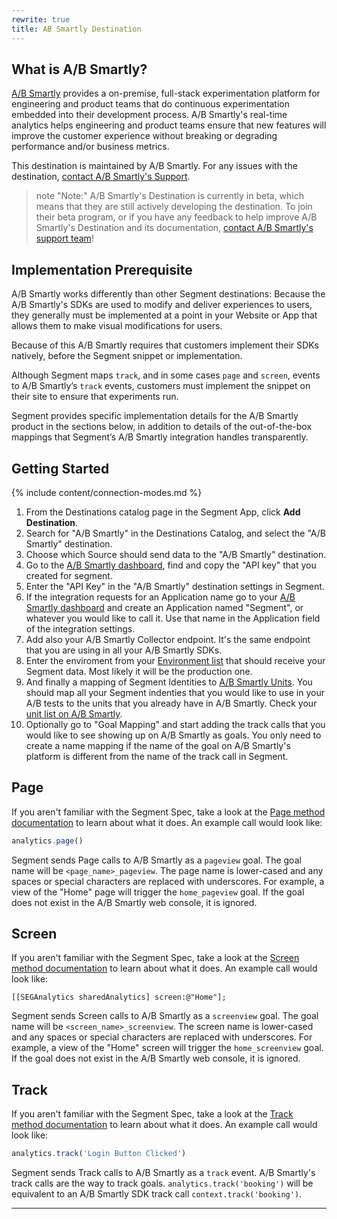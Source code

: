 ```yaml
---
rewrite: true
title: AB Smartly Destination
---
```


## What is A/B Smartly?

[A/B Smartly](https://absmartly.com/?utm_source=segmentio&utm_medium=docs&utm_campaign=partners) provides a on-premise, full-stack experimentation platform for engineering and product teams that do continuous experimentation embedded into their development process. A/B Smartly's real-time analytics helps engineering and product teams ensure that new features will improve the customer experience without breaking or degrading performance and/or business metrics.

This destination is maintained by A/B Smartly. For any issues with the destination, [contact A/B Smartly's Support](mailto:support@absmartly.com).

> note "Note:"
> A/B Smartly's Destination is currently in beta, which means that they are still actively developing the destination. To join their beta program, or if you have any feedback to help improve A/B Smartly's Destination and its documentation, [contact A/B Smartly's support team](mailto:support@absmartly.com)!


## Implementation Prerequisite
A/B Smartly works differently than other Segment destinations: Because the A/B Smartly's SDKs are used to modify and deliver experiences to users, they generally must be implemented at a point in your Website or App that allows them to make visual modifications for users.

Because of this A/B Smartly requires that customers implement their SDKs natively, before the Segment snippet or implementation.

Although Segment maps `track`, and in some cases `page` and `screen`, events to A/B Smartly’s `track` events, customers must implement the snippet on their site to ensure that experiments run.

Segment provides specific implementation details for the A/B Smartly product in the sections below, in addition to details of the out-of-the-box mappings that Segment’s A/B Smartly integration handles transparently.

## Getting Started

{% include content/connection-modes.md %}

1. From the Destinations catalog page in the Segment App, click **Add Destination**.
2. Search for "A/B Smartly" in the Destinations Catalog, and select the "A/B Smartly" destination.
3. Choose which Source should send data to the "A/B Smartly" destination.
4. Go to the [A/B Smartly dashboard](https://your-org-name.absmartly.com/apikey/list), find and copy the "API key" that you created for segment.
5. Enter the "API Key" in the "A/B Smartly" destination settings in Segment.
6. If the integration requests for an Application name go to your [A/B Smartly dashboard](https://segment.absmartly.com/application/create) and create an Application named "Segment", or whatever you would like to call it. Use that name in the Application field of the integration settings.
7. Add also your A/B Smartly Collector endpoint. It's the same endpoint that you are using in all your A/B Smartly SDKs.
8. Enter the enviroment from your [Environment list](https://segment.absmartly.com/environment/list) that should receive your Segment data. Most likely it will be the production one.
9. And finally a mapping of Segment Identities to [A/B Smartly Units](https://segment.absmartly.com/unit/list). You should map all your Segment indenties that you would like to use in your A/B tests to the units that you already have in A/B Smartly. Check your [unit list on A/B Smartly](https://segment.absmartly.com/unit/list).
10. Optionally go to "Goal Mapping" and start adding the track calls that you would like to see showing up on A/B Smartly as goals. You only need to create a name mapping if the name of the goal on A/B Smartly's platform is different from the name of the track call in Segment.



## Page

If you aren't familiar with the Segment Spec, take a look at the [Page method documentation](https://segment.com/docs/connections/spec/page/) to learn about what it does. An example call would look like:

```js
analytics.page()
```

Segment sends Page calls to A/B Smartly as a `pageview` goal. The goal name will be `<page_name>_pageview`. The page name is lower-cased and any spaces or special characters are replaced with underscores. For example, a view of the "Home" page will trigger the `home_pageview` goal. If the goal does not exist in the A/B Smartly web console, it is ignored. 


## Screen

If you aren't familiar with the Segment Spec, take a look at the [Screen method documentation](https://segment.com/docs/connections/spec/screen/) to learn about what it does. An example call would look like:

```obj-c
[[SEGAnalytics sharedAnalytics] screen:@"Home"];
```

Segment sends Screen calls to A/B Smartly as a `screenview` goal. The goal name will be `<screen_name>_screenview`. The screen name is lower-cased and any spaces or special characters are replaced with underscores. For example, a view of the "Home" screen will trigger the `home_screenview` goal. If the goal does not exist in the A/B Smartly web console, it is ignored.


## Track

If you aren't familiar with the Segment Spec, take a look at the [Track method documentation](https://segment.com/docs/connections/spec/track/) to learn about what it does. An example call would look like:

```js
analytics.track('Login Button Clicked')
```

Segment sends Track calls to A/B Smartly as a `track` event. A/B Smartly's track calls are the way to track goals. `analytics.track('booking')` will be equivalent to an A/B Smartly SDK track call `context.track('booking')`.

---
